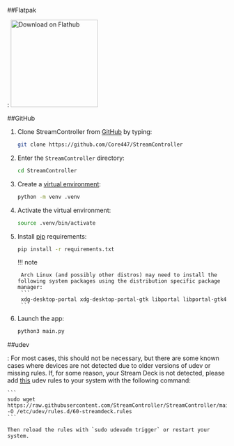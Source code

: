 ##Flatpak

: <a href='https://flathub.org/apps/details/com.core447.StreamController'><img width='200px' alt='Download on Flathub' src='https://flathub.org/assets/badges/flathub-badge-en.png'/></a>

##GitHub

1. Clone StreamController from [GitHub](https://github.com/Core447/StreamController) by typing:
    ```sh
    git clone https://github.com/Core447/StreamController
    ```
2. Enter the `StreamController` directory:
    ```sh
    cd StreamController
    ```
3. Create a [virtual environment](https://docs.python.org/3/library/venv.html):
    ```sh
    python -m venv .venv
    ```
4. Activate the virtual environment:
    ```sh
    source .venv/bin/activate
    ```
5. Install [pip](https://pypi.org/project/pip/) requirements:
    ```sh
    pip install -r requirements.txt
    ```

    !!! note

        Arch Linux (and possibly other distros) may need to install the following system packages using the distribution specific package manager:    
        ```
        xdg-desktop-portal xdg-desktop-portal-gtk libportal libportal-gtk4
        ```
    

6. Launch the app:
    ```sh
    python3 main.py
    ```

##udev

: For most cases, this should not be necessary, but there are some known cases where devices are not detected due to older versions of udev or missing rules. If, for some reason, your Stream Deck is not detected, please add [this](https://raw.githubusercontent.com/StreamController/StreamController/main/udev.rules) udev rules to your system with the following command:

    ```
    sudo wget https://raw.githubusercontent.com/StreamController/StreamController/main/udev.rules -O /etc/udev/rules.d/60-streamdeck.rules
    ```

    Then reload the rules with `sudo udevadm trigger` or restart your system. 
